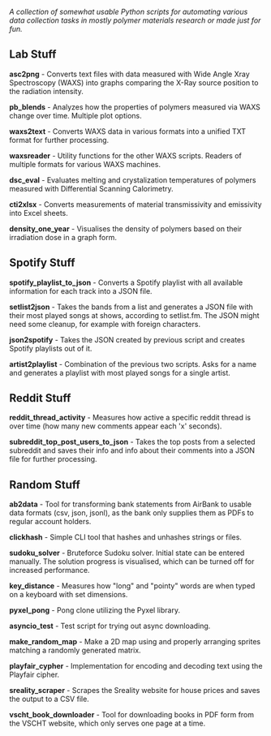 *A collection of somewhat usable Python scripts for automating various data collection tasks in mostly polymer materials research or made just for fun.*

## Lab Stuff

**asc2png** - Converts text files with data measured with Wide Angle Xray Spectroscopy (WAXS) into graphs comparing the X-Ray source position to the radiation intensity.

**pb_blends** - Analyzes how the properties of polymers measured via WAXS change over time. Multiple plot options.

**waxs2text** - Converts WAXS data in various formats into a unified TXT format for further processing.

**waxsreader** - Utility functions for the other WAXS scripts. Readers of multiple formats for various WAXS machines.

**dsc_eval** - Evaluates melting and crystalization temperatures of polymers measured with Differential Scanning Calorimetry.

**cti2xlsx** - Converts measurements of material transmissivity and emissivity into Excel sheets.

**density_one_year** - Visualises the density of polymers based on their irradiation dose in a graph form.


## Spotify Stuff

**spotify_playlist_to_json** - Converts a Spotify playlist with all available information for each track into a JSON file.

**setlist2json** - Takes the bands from a list and generates a JSON file with their most played songs at shows, according to setlist.fm. The JSON might need some cleanup, for example with foreign characters.

**json2spotify** - Takes the JSON created by previous script and creates Spotify playlists out of it.

**artist2playlist** - Combination of the previous two scripts. Asks for a name and generates a playlist with most played songs for a single artist.


## Reddit Stuff

**reddit_thread_activity** - Measures how active a specific reddit thread is over time (how many new comments appear each 'x' seconds).

**subreddit_top_post_users_to_json** - Takes the top posts from a selected subreddit and saves their info and info about their comments into a JSON file for further processing.


## Random Stuff

**ab2data** - Tool for transforming bank statements from AirBank to usable data formats (csv, json, jsonl), as the bank only supplies them as PDFs to regular account holders.

**clickhash** - Simple CLI tool that hashes and unhashes strings or files.

**sudoku_solver** - Bruteforce Sudoku solver. Initial state can be entered manually. The solution progress is visualised, which can be turned off for increased performance.

**key_distance** - Measures how "long" and "pointy" words are when typed on a keyboard with set dimensions.

**pyxel_pong** - Pong clone utilizing the Pyxel library.

**asyncio_test** - Test script for trying out async downloading.

**make_random_map** - Make a 2D map using and properly arranging sprites matching a randomly generated matrix.

**playfair_cypher** - Implementation for encoding and decoding text using the Playfair cipher.

**sreality_scraper** - Scrapes the Sreality website for house prices and saves the output to a CSV file.

**vscht_book_downloader** - Tool for downloading books in PDF form from the VSCHT website, which only serves one page at a time.
